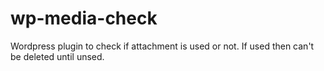 # wp-media-check
Wordpress plugin to check if attachment is used or not. If used then can't be deleted until unsed.
